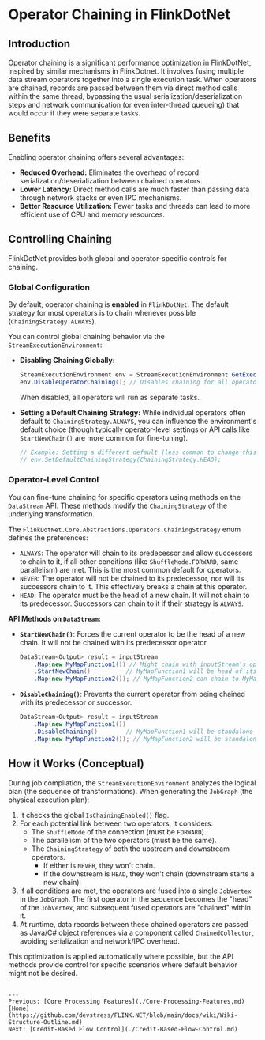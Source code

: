 # Operator Chaining in FlinkDotNet

## Introduction

Operator chaining is a significant performance optimization in FlinkDotNet, inspired by similar mechanisms in FlinkDotnet. It involves fusing multiple data stream operators together into a single execution task. When operators are chained, records are passed between them via direct method calls within the same thread, bypassing the usual serialization/deserialization steps and network communication (or even inter-thread queueing) that would occur if they were separate tasks.

## Benefits

Enabling operator chaining offers several advantages:

*   **Reduced Overhead:** Eliminates the overhead of record serialization/deserialization between chained operators.
*   **Lower Latency:** Direct method calls are much faster than passing data through network stacks or even IPC mechanisms.
*   **Better Resource Utilization:** Fewer tasks and threads can lead to more efficient use of CPU and memory resources.

## Controlling Chaining

FlinkDotNet provides both global and operator-specific controls for chaining.

### Global Configuration

By default, operator chaining is **enabled** in `FlinkDotNet`. The default strategy for most operators is to chain whenever possible (`ChainingStrategy.ALWAYS`).

You can control global chaining behavior via the `StreamExecutionEnvironment`:

*   **Disabling Chaining Globally:**
    ```csharp
    StreamExecutionEnvironment env = StreamExecutionEnvironment.GetExecutionEnvironment();
    env.DisableOperatorChaining(); // Disables chaining for all operators in the job
    ```
    When disabled, all operators will run as separate tasks.

*   **Setting a Default Chaining Strategy:**
    While individual operators often default to `ChainingStrategy.ALWAYS`, you can influence the environment's default choice (though typically operator-level settings or API calls like `StartNewChain()` are more common for fine-tuning).
    ```csharp
    // Example: Setting a different default (less common to change this globally)
    // env.SetDefaultChainingStrategy(ChainingStrategy.HEAD);
    ```

### Operator-Level Control

You can fine-tune chaining for specific operators using methods on the `DataStream` API. These methods modify the `ChainingStrategy` of the underlying transformation.

The `FlinkDotNet.Core.Abstractions.Operators.ChainingStrategy` enum defines the preferences:

*   `ALWAYS`: The operator will chain to its predecessor and allow successors to chain to it, if all other conditions (like `ShuffleMode.FORWARD`, same parallelism) are met. This is the most common default for operators.
*   `NEVER`: The operator will not be chained to its predecessor, nor will its successors chain to it. This effectively breaks a chain at this operator.
*   `HEAD`: The operator must be the head of a new chain. It will not chain to its predecessor. Successors can chain to it if their strategy is `ALWAYS`.

**API Methods on `DataStream`:**

*   **`StartNewChain()`**: Forces the current operator to be the head of a new chain. It will not be chained with its predecessor operator.
    ```csharp
    DataStream<Output> result = inputStream
        .Map(new MyMapFunction1()) // Might chain with inputStream's operator
        .StartNewChain()          // MyMapFunction1 will be head of its chain (or standalone if no successors chain)
        .Map(new MyMapFunction2()); // MyMapFunction2 can chain to MyMapFunction1
    ```

*   **`DisableChaining()`**: Prevents the current operator from being chained with its predecessor or successor.
    ```csharp
    DataStream<Output> result = inputStream
        .Map(new MyMapFunction1())
        .DisableChaining()        // MyMapFunction1 will be standalone
        .Map(new MyMapFunction2()); // MyMapFunction2 will be standalone (or head of a new chain)
    ```

## How it Works (Conceptual)

During job compilation, the `StreamExecutionEnvironment` analyzes the logical plan (the sequence of transformations). When generating the `JobGraph` (the physical execution plan):

1.  It checks the global `IsChainingEnabled()` flag.
2.  For each potential link between two operators, it considers:
    *   The `ShuffleMode` of the connection (must be `FORWARD`).
    *   The parallelism of the two operators (must be the same).
    *   The `ChainingStrategy` of both the upstream and downstream operators.
        *   If either is `NEVER`, they won't chain.
        *   If the downstream is `HEAD`, they won't chain (downstream starts a new chain).
3.  If all conditions are met, the operators are fused into a single `JobVertex` in the `JobGraph`. The first operator in the sequence becomes the "head" of the `JobVertex`, and subsequent fused operators are "chained" within it.
4.  At runtime, data records between these chained operators are passed as Java/C# object references via a component called `ChainedCollector`, avoiding serialization and network/IPC overhead.

This optimization is applied automatically where possible, but the API methods provide control for specific scenarios where default behavior might not be desired.
```

---
Previous: [Core Processing Features](./Core-Processing-Features.md)
[Home](https://github.com/devstress/FLINK.NET/blob/main/docs/wiki/Wiki-Structure-Outline.md)
Next: [Credit-Based Flow Control](./Credit-Based-Flow-Control.md)

